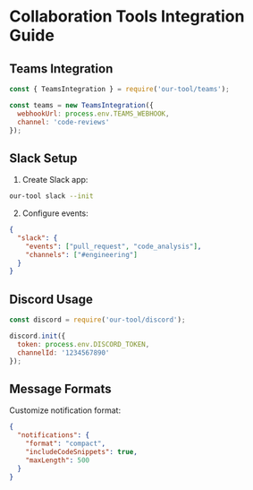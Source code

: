 # Collaboration Tools Integration Guide

## Teams Integration
```javascript
const { TeamsIntegration } = require('our-tool/teams');

const teams = new TeamsIntegration({
  webhookUrl: process.env.TEAMS_WEBHOOK,
  channel: 'code-reviews'
});
```

## Slack Setup
1. Create Slack app:
```bash
our-tool slack --init
```

2. Configure events:
```json
{
  "slack": {
    "events": ["pull_request", "code_analysis"],
    "channels": ["#engineering"]
  }
}
```

## Discord Usage
```javascript
const discord = require('our-tool/discord');

discord.init({
  token: process.env.DISCORD_TOKEN,
  channelId: '1234567890'
});
```

## Message Formats
Customize notification format:
```json
{
  "notifications": {
    "format": "compact",
    "includeCodeSnippets": true,
    "maxLength": 500
  }
}